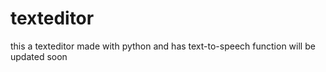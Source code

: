 # texteditor
this a texteditor made with python and has text-to-speech function
will be updated soon
